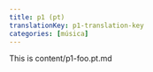 ```yaml
---
title: p1 (pt)
translationKey: p1-translation-key
categories: [música]
---
```


This is content/p1-foo.pt.md
